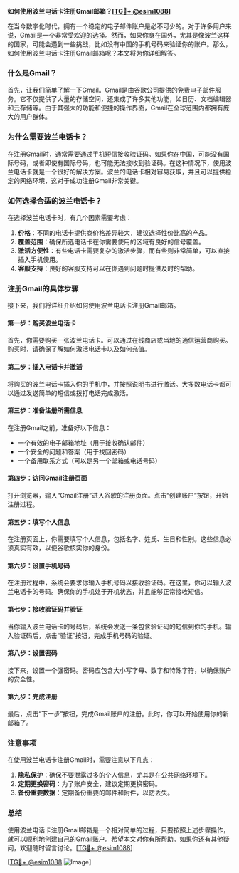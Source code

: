 **如何使用波兰电话卡注册Gmail邮箱？[[TG💪+ @esim1088](https://t.me/s/esim1088)]**

在当今数字化时代，拥有一个稳定的电子邮件账户是必不可少的。对于许多用户来说，Gmail是一个非常受欢迎的选择。然而，如果你身在国外，尤其是像波兰这样的国家，可能会遇到一些挑战，比如没有中国的手机号码来验证你的账户。那么，如何使用波兰电话卡注册Gmail邮箱呢？本文将为你详细解答。

### 什么是Gmail？

首先，让我们简单了解一下Gmail。Gmail是由谷歌公司提供的免费电子邮件服务。它不仅提供了大量的存储空间，还集成了许多其他功能，如日历、文档编辑器和云存储等。由于其强大的功能和便捷的操作界面，Gmail在全球范围内都拥有庞大的用户群体。

### 为什么需要波兰电话卡？

在注册Gmail时，通常需要通过手机短信接收验证码。如果你在中国，可能没有国际号码，或者即使有国际号码，也可能无法接收到验证码。在这种情况下，使用波兰电话卡就是一个很好的解决方案。波兰的电话卡相对容易获取，并且可以提供稳定的网络环境，这对于成功注册Gmail非常关键。

### 如何选择合适的波兰电话卡？

在选择波兰电话卡时，有几个因素需要考虑：

1. **价格**：不同的电话卡提供商价格差异较大，建议选择性价比高的产品。
2. **覆盖范围**：确保所选电话卡在你需要使用的区域有良好的信号覆盖。
3. **激活方便性**：有些电话卡需要复杂的激活步骤，而有些则非常简单，可以直接插入手机使用。
4. **客服支持**：良好的客服支持可以在你遇到问题时提供及时的帮助。

### 注册Gmail的具体步骤

接下来，我们将详细介绍如何使用波兰电话卡注册Gmail邮箱。

#### 第一步：购买波兰电话卡

首先，你需要购买一张波兰电话卡。可以通过在线商店或当地的通信运营商购买。购买时，请确保了解如何激活电话卡以及如何充值。

#### 第二步：插入电话卡并激活

将购买的波兰电话卡插入你的手机中，并按照说明书进行激活。大多数电话卡都可以通过发送简单的短信或拨打电话完成激活。

#### 第三步：准备注册所需信息

在注册Gmail之前，准备好以下信息：

- 一个有效的电子邮箱地址（用于接收确认邮件）
- 一个安全的问题和答案（用于找回密码）
- 一个备用联系方式（可以是另一个邮箱或电话号码）

#### 第四步：访问Gmail注册页面

打开浏览器，输入“Gmail注册”进入谷歌的注册页面。点击“创建账户”按钮，开始注册过程。

#### 第五步：填写个人信息

在注册页面上，你需要填写个人信息，包括名字、姓氏、生日和性别。这些信息必须真实有效，以便谷歌核实你的身份。

#### 第六步：设置手机号码

在注册过程中，系统会要求你输入手机号码以接收验证码。在这里，你可以输入波兰电话卡的号码。确保你的手机处于开机状态，并且能够正常接收短信。

#### 第七步：接收验证码并验证

当你输入波兰电话卡的号码后，系统会发送一条包含验证码的短信到你的手机。输入验证码后，点击“验证”按钮，完成手机号码的验证。

#### 第八步：设置密码

接下来，设置一个强密码。密码应包含大小写字母、数字和特殊字符，以确保账户的安全性。

#### 第九步：完成注册

最后，点击“下一步”按钮，完成Gmail账户的注册。此时，你可以开始使用你的新邮箱了。

### 注意事项

在使用波兰电话卡注册Gmail时，需要注意以下几点：

1. **隐私保护**：确保不要泄露过多的个人信息，尤其是在公共网络环境下。
2. **定期更换密码**：为了账户安全，建议定期更换密码。
3. **备份重要数据**：定期备份重要的邮件和附件，以防丢失。

### 总结

使用波兰电话卡注册Gmail邮箱是一个相对简单的过程，只要按照上述步骤操作，就可以顺利地创建自己的Gmail账户。希望本文对你有所帮助。如果你还有其他疑问，欢迎随时留言讨论。[[TG💪+ @esim1088](https://t.me/s/esim1088)]

[[TG💪+ @esim1088](https://t.me/s/esim1088) ![Image](https://i.postimg.cc/4NQfJmqS/Snipaste-2025-05-13-00-14-12.png)]